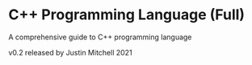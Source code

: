 # C++ Programming Language (Full)
A comprehensive guide to C++ programming language 

v0.2 released by Justin Mitchell 2021
